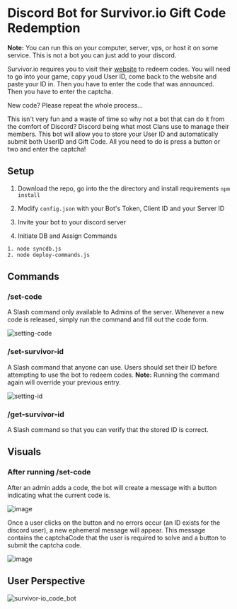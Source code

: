 # Discord Bot for Survivor.io Gift Code Redemption
**Note:** You can run this on your computer, server, vps, or host it on some service. This is not a bot you can just add to your discord.

Survivor.io requires you to visit their [website](https://gift.survivorio.com/) to redeem codes.
You will need to go into your game, copy youd User ID, come back to the website and paste your ID in.
Then you have to enter the code that was announced.
Then you have to enter the captcha.

New code? Please repeat the whole process...

This isn't very fun and a waste of time so why not a bot that can do it from the comfort of Discord?
Discord being what most Clans use to manage their members.
This bot will allow you to store your User ID and automatically submit both UserID and Gift Code.
All you need to do is press a button or two and enter the captcha!

## Setup

1. Download the repo, go into the the directory and install requirements
```npm install```

2. Modify `config.json` with your Bot's Token, Client ID and your Server ID

3. Invite your bot to your discord server

4. Initiate DB and Assign Commands
```
1. node syncdb.js
2. node deploy-commands.js 
```


## Commands

### /set-code
A Slash command only available to Admins of the server. Whenever a new code is released, simply run the command and fill out the code form.

![setting-code](https://github.com/Mercyfulsin/survivor.io_code_bot/assets/16928058/81a90db2-9e31-4f3c-9335-bc1fc7141e83)

### /set-survivor-id
A Slash command that anyone can use. Users should set their ID before attempting to use the bot to redeem codes.
**Note:** Running the command again will override your previous entry.

![setting-id](https://github.com/Mercyfulsin/survivor.io_code_bot/assets/16928058/f021aed7-aa98-40c4-88eb-6610994bfe0c)

### /get-survivor-id
A Slash command so that you can verify that the stored ID is correct.

## Visuals

### After running /set-code
After an admin adds a code, the bot will create a message with a button indicating what the current code is.

![image](https://github.com/Mercyfulsin/survivor.io_code_bot/assets/16928058/7ac7b761-c7ed-4f93-ac12-c1116efa89fd)

Once a user clicks on the button and no errors occur (an ID exists for the discord user), a new ephemeral message will appear.
This message contains the captchaCode that the user is required to solve and a button to submit the captcha code.

![image](https://github.com/Mercyfulsin/survivor.io_code_bot/assets/16928058/663d9ea8-37a5-4833-8841-6d6889418c31)

## User Perspective

![survivor-io_code_bot](https://github.com/Mercyfulsin/survivor.io_code_bot/assets/16928058/6fceacba-669b-440a-9c21-7937e3bbb7f7)
